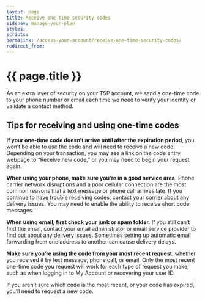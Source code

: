 ```yaml
---
layout: page
title: Receive one-time security codes
sidenav: manage-your-plan
styles:
scripts:
permalink: /access-your-account/receive-one-time-security-codes/
redirect_from:
---
```


# {{ page.title }}

As an extra layer of security on your TSP account, we send a one-time code to your phone number or email each time we need to verify your identity or validate a contact method.

## Tips for receiving and using one-time codes

**If your one-time code doesn’t arrive until after the expiration period**, you won’t be able to use the code and will need to receive a new code. Depending on your transaction, you may see a link on the code entry webpage to “Receive new code,” or you may need to begin your request again.

**When using your phone, make sure you’re in a good service area.** Phone carrier network disruptions and a poor cellular connection are the most common reasons that a text message or phone call arrives late. If you continue to have trouble receiving codes, contact your carrier about any delivery issues. You may need to enable the ability to receive short code messages.

**When using email, first check your junk or spam folder.** If you still can’t find the email, contact your email administrator or email service provider to find out about any delivery issues. Sometimes setting up automatic email forwarding from one address to another can cause delivery delays.

**Make sure you’re using the code from your most recent request**, whether you received it by text message, phone call, or email. Only the most recent one-time code you request will work for each type of request you make, such as when logging in to My Account or recovering your user ID.

If you aren’t sure which code is the most recent, or your code has expired, you’ll need to request a new code. 
